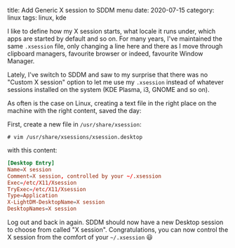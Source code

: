 title: Add Generic X session to SDDM menu
date: 2020-07-15
category: linux
tags: linux, kde

I like to define how my X session starts, what locale it runs under,
which apps are started by default and so on. For many years, I've
maintained the same `.xsession` file, only changing a line here and
there as I move through clipboard managers, favourite browser or
indeed, favourite Window Manager.

Lately, I've switch to SDDM and saw to my surprise that there was no
"Custom X session" option to let me use my `.xsession` instead of
whatever sessions installed on the system (KDE Plasma, i3, GNOME and
so on).

As often is the case on Linux, creating a text file in the right place
on the machine with the right content, saved the day:

First, create a new file in `/usr/share/xsession`:

```
# vim /usr/share/xsessions/xsession.desktop
```

with this content:

```conf
[Desktop Entry]
Name=X session
Comment=X session, controlled by your ~/.xsession
Exec=/etc/X11/Xsession
TryExec=/etc/X11/Xsession
Type=Application
X-LightDM-DesktopName=X session
DesktopNames=X session
```

Log out and back in again. SDDM should now have a new Desktop session
to choose from called "X session". Congratulations, you can now
control the X session from the comfort of your `~/.xsession` 😃
